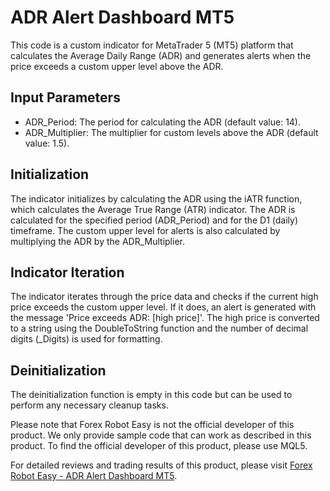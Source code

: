 # ADR Alert Dashboard MT5

This code is a custom indicator for MetaTrader 5 (MT5) platform that calculates the Average Daily Range (ADR) and generates alerts when the price exceeds a custom upper level above the ADR. 

## Input Parameters
- ADR_Period: The period for calculating the ADR (default value: 14).
- ADR_Multiplier: The multiplier for custom levels above the ADR (default value: 1.5).

## Initialization
The indicator initializes by calculating the ADR using the iATR function, which calculates the Average True Range (ATR) indicator. The ADR is calculated for the specified period (ADR_Period) and for the D1 (daily) timeframe. The custom upper level for alerts is also calculated by multiplying the ADR by the ADR_Multiplier.

## Indicator Iteration
The indicator iterates through the price data and checks if the current high price exceeds the custom upper level. If it does, an alert is generated with the message 'Price exceeds ADR: [high price]'. The high price is converted to a string using the DoubleToString function and the number of decimal digits (_Digits) is used for formatting.

## Deinitialization
The deinitialization function is empty in this code but can be used to perform any necessary cleanup tasks.

Please note that Forex Robot Easy is not the official developer of this product. We only provide sample code that can work as described in this product. To find the official developer of this product, please use MQL5.

For detailed reviews and trading results of this product, please visit [Forex Robot Easy - ADR Alert Dashboard MT5](https://forexroboteasy.com/forex-robot-review/review-adr-alert-dashboard-mt5-real-results-and-download-available/).
